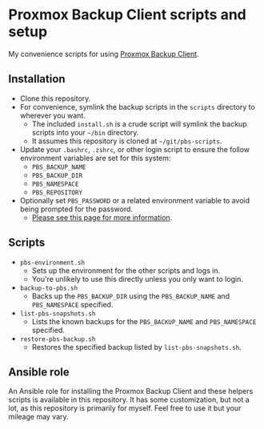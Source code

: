 # Proxmox Backup Client scripts and setup

My convenience scripts for using [Proxmox Backup Client](https://pbs.proxmox.com/docs/backup-client.html). 

## Installation

* Clone this repository.
* For convenience, symlink the backup scripts in the `scripts` directory to wherever you want.
  * The included `install.sh` is a crude script will symlink the backup scripts into your `~/bin` directory.
  * It assumes this repository is cloned at `~/git/pbs-scripts`.
* Update your `.bashrc`, `.zshrc`, or other login script to ensure the follow environment variables are set for this system:
  * `PBS_BACKUP_NAME`
  * `PBS_BACKUP_DIR`
  * `PBS_NAMESPACE`
  * `PBS_REPOSITORY`
* Optionally set `PBS_PASSWORD` or a related environment variable to avoid being prompted for the password.
  * [Please see this page for more information](https://pbs.proxmox.com/docs/backup-client.html#environment-variables).

## Scripts

* `pbs-environment.sh`
  * Sets up the environment for the other scripts and logs in.
  * You're unlikely to use this directly unless you only want to login.
* `backup-to-pbs.sh`
  * Backs up the `PBS_BACKUP_DIR` using the `PBS_BACKUP_NAME` and `PBS_NAMESPACE` specified.
* `list-pbs-snapshots.sh`
  * Lists the known backups for the `PBS_BACKUP_NAME` and `PBS_NAMESPACE` specified.
* `restore-pbs-backup.sh`
  * Restores the specified backup listed by `list-pbs-snapshots.sh`.

## Ansible role

An Ansible role for installing the Proxmox Backup Client and these helpers scripts is available in this repository. It has some customization, but not a lot, as this repository is primarily for myself. Feel free to use it but your mileage may vary.
